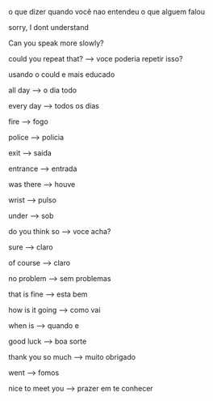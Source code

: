 <p>o que dizer quando você nao entendeu o que alguem falou</p>
<p>sorry, I dont understand</p>
<p>Can you speak more slowly?</p>
<p>could you repeat that? --> voce poderia repetir isso?</p>
<p>usando o could e mais educado</p>
<p>all day --> o dia todo</p>
<p>every day --> todos os dias</p>

<p>fire --> fogo</p>
<p>police --> policia</p>
<p>exit --> saida</p>
<p>entrance --> entrada</p>
<p>was there --> houve</p>
<p>wrist --> pulso</p>
<p>under --> sob</p>
<p>do you think so --> voce acha?</p>
<p>sure --> claro</p>
<p>of course --> claro</p>
<p>no problem --> sem problemas</p>
<p>that is fine --> esta bem</p>
<p>how is it going --> como vai</p>
<p>when is --> quando e</p>
<p>good luck --> boa sorte</p>
<p>thank you so much --> muito obrigado</p>
<p>went --> fomos</p>
<p>nice to meet you --> prazer em te conhecer</p>
